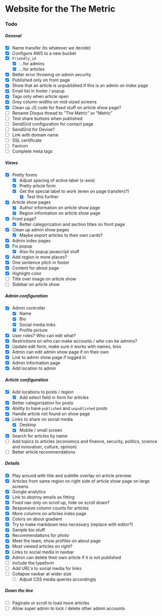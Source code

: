 # Website for the The Metric

### Todo

##### General
- [x] Name transfer (to whatever we decide)
- [x] Configure AWS to a new bucket
- [x] `Friendly_id`
  - [x] ...for admins
  - [x] ...for articles
- [x] Better error throwing on admin security
- [x] Published only on front page
- [x] Show that an article is unpublished if this is an admin on index page
- [x] Email list in footer / popup
- [x] Tags only when article open
- [x] Grey column widths on mid-sized screens
- [x] Clean up JS code for fixed stuff on article show page?
- [ ] Rename Disqus thread to "The Metric" or "Metric"
- [ ] Test share buttons when published
- [ ] SendGrid configuration for contact page
- [ ] SendGrid for Devise?
- [ ] Link with domain name
- [ ] SSL certificate
- [ ] Favicon
- [ ] Complete meta tags

##### Views
- [x] Pretty forms
  -  [x] Adjust spacing of active label (x-axis)
  - [x] Pretty article form
  - [x] Get the special label to work (even on page transfers?)
    - [x] Test this further
- [x] Article show pages
  - [x] Author information on article show page
  - [x] Region information on article show page
- [x] Front page?
  - [x] Better categorization and section titles on front page
- [x] Clean up admin show pages
  - [x] Maybe export articles to their own cards?
- [x] Admin index pages
- [x] Fix popup
  - [x] Also fix popup javascript stuff
- [x] Add region in more places?
- [x] One sentence pitch in footer
- [x] Content for about page
- [x] Highlight color
- [ ] Title over image on article show
- [ ] Sidebar on article show

##### Admin configuration
- [x] Admin controller
  - [x] Name
  - [x] Bio
  - [x] Social media links
  - [x] Profile picture
- [x] User roles? Who can edit what?
- [x] Restrictions on who can make accounts / who can be admins?
- [x] Update edit form, make sure it works with names, bios
- [x] Admin can edit admin show page if on their own
- [x] Link to admin show page if logged in
- [x] Admin information page
- [x] Add location to admin

##### Article configuration
- [x] Add locations to posts / region
  - [x] Add select field in form for articles
- [x] Better categorization for posts
- [x] Ability to have `published` and `unpublished` posts
- [x] Handle article not found on show page
- [x] Links to share on social media
  - [x] Desktop
  - [x] Mobile / small screen
- [x] Search for articles by name
- [ ] Add topics to articles (economics and finance, security, politics, science and innovation, culture, opinion)
- [ ] Better article recommendations

##### Details
- [x] Play around with title and subtitle overlay on article preview
- [x] Articles from same region on right side of article show page on large screens
- [x] Google analytics
- [x] Link to destroy emails as fitting
- [x] Fixed nav only on scroll up, hide on scroll down?
- [x] Responsive column counts for articles
- [x] More columns on articles index page
- [x] Colors on about gradient
- [x] Try to make markdown less necessary (replace with editor?)
- [x] Sample bio stuff
- [x] Recommendations for photo
- [x] Meet the team, show profiles on about page
- [x] Most viewed articles on right?
- [x] Links to social media in navbar
- [x] Admin can delete their own article if it is not published
- [ ] Include the typeform
- [ ] Add URL's to social media for links
- [ ] Collapse navbar at wider size
  - [ ] Adjust CSS media queries accordingly

##### Down the line
- [ ] Paginate or scroll to load more articles
- [ ] Allow super admin to lock / delete other admin accounts
